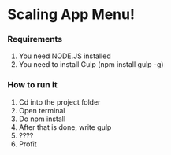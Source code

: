 # Scaling App Menu!

### Requirements
1. You need NODE.JS installed
2. You need to install Gulp (npm install gulp -g)

### How to run it

1. Cd into the project folder
2. Open terminal
3. Do npm install
4. After that is done, write gulp
5. ????
6. Profit
